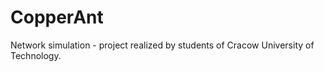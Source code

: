 CopperAnt
=========

Network simulation - project realized by students of Cracow University of Technology. 
